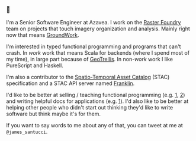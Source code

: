 ### 👋

I'm a Senior Software Engineer at Azavea. I work on the [Raster Foundry](https://github.com/raster-foundry) team on
projects that touch imagery organization and analysis. Mainly right now that means
[GroundWork](https://groundwork.azavea.com/).

I'm interested in typed functional programming and programs that can't crash. In _work_ work that means Scala
for backends (where I spend most of my time), in large part because of [GeoTrellis](https://geotrellis.io/).
In non-_work_ work I like PureScript and Haskell.

I'm also a contributor to the [Spatio-Temporal Asset Catalog](https://stacspec.org/) (STAC) specification and a STAC
API server named [Franklin](https://github.com/azavea/franklin).

I'd like to be better at selling / teaching functional programming (e.g. [1](https://github.com/jisantuc/tiny-test/),
[2](https://github.com/jisantuc/patats/blob/master/2020-11-06-property-testing-for-fun-and-profit/property-testing-for-fun-and-profit.md))
and writing helpful docs for applications (e.g. [1](https://azavea.github.io/franklin/docs/introduction)). I'd also like to be better at
helping other people who didn't start out thinking they'd like to write software but think maybe it's for them.

If you want to say words to me about any of that, you can tweet at me at `@james_santucci`.
